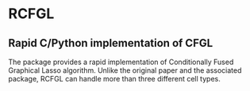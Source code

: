# RCFGL
## Rapid C/Python implementation of CFGL
The package provides a rapid implementation of Conditionally Fused Graphical Lasso algorithm. 
Unlike the original paper and the associated package, RCFGL can handle more than three 
different cell types.


